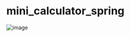 # mini_calculator_spring
![image](https://user-images.githubusercontent.com/39011790/168410870-587ba676-c517-45dc-9cec-5138aa2a2ca9.png)
